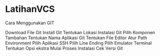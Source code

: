 # LatihanVCS
Cara Menggunakan GIT

Download File Git
Install Git
Tentukan Lokasi Instalasi Git
Pilih Komponen Tambahan
Tentukan Nama Aplikasi Git
Tentukan File Editor
Atur Path Environment
 Pilih Aplikasi SSH
  Pilih Line Ending
  Pilih Emulator Terminal
  Tentukan Opsi ekstra
   Mulai Proses Instalasi
    Cek Versi Git
